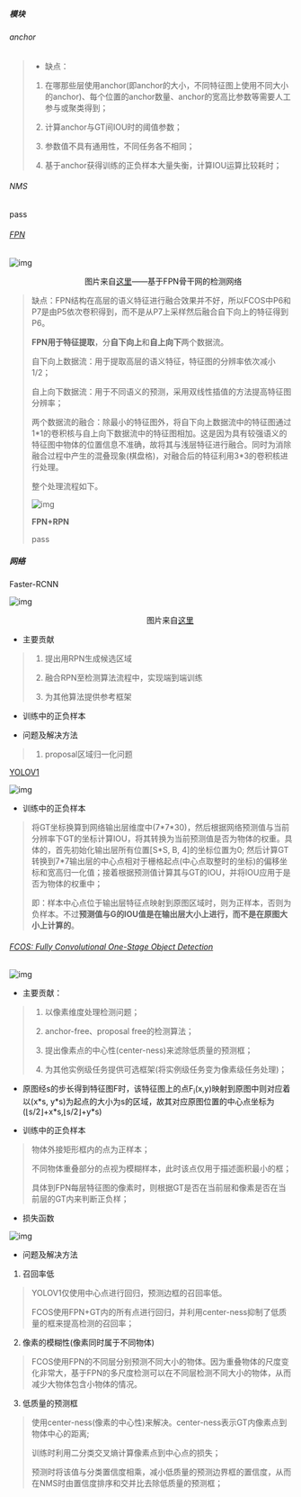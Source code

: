##### 模块

###### anchor

> - 缺点：
> 1. 在哪那些层使用anchor(即anchor的大小，不同特征图上使用不同大小的anchor)、每个位置的anchor数量、anchor的宽高比参数等需要人工参与或聚类得到；
> 
> 2. 计算anchor与GT间IOU时的阈值参数；
> 
> 3. 参数值不具有通用性，不同任务各不相同；
> 
> 4. 基于anchor获得训练的正负样本大量失衡，计算IOU运算比较耗时；

###### NMS

pass

###### [FPN](https://medium.com/@jonathan_hui/understanding-feature-pyramid-networks-for-object-detection-fpn-45b227b9106c)

![img](../img/Model_FPN.png)

                                  图片来自[这里](https://medium.com/@jonathan_hui/understanding-feature-pyramid-networks-for-object-detection-fpn-45b227b9106c)——基于FPN骨干网的检测网络

> 缺点：FPN结构在高层的语义特征进行融合效果并不好，所以FCOS中P6和P7是由P5依次卷积得到，而不是从P7上采样然后融合自下向上的特征得到P6。
> 
> **FPN用于特征提取**，分**自下向上**和**自上向下**两个数据流。
> 
> 自下向上数据流：用于提取高层的语义特征，特征图的分辨率依次减小1/2；
> 
> 自上向下数据流：用于不同语义的预测，采用双线性插值的方法提高特征图分辨率；
> 
> 两个数据流的融合：除最小的特征图外，将自下向上数据流中的特征图通过1\*1的卷积核与自上向下数据流中的特征图相加。这是因为具有较强语义的特征图中物体的位置信息不准确，故将其与浅层特征进行融合。同时为消除融合过程中产生的混叠现象(棋盘格)，对融合后的特征利用3\*3的卷积核进行处理。
> 
> 整个处理流程如下。
> 
>  ![ img](../img/Pipline_FPN.png)
> 
> **FPN+RPN**
> 
> pass

##### 网络

Faster-RCNN

![img](../img/Pipline_Faster-Rcnn.png)

                                                              图片来自[这里](https://medium.com/@jonathan_hui/understanding-feature-pyramid-networks-for-object-detection-fpn-45b227b9106c)

- 主要贡献

> 1. 提出用RPN生成候选区域
> 
> 2. 融合RPN至检测算法流程中，实现端到端训练
> 
> 3. 为其他算法提供参考框架

- 训练中的正负样本

- 问题及解决方法

> 1. proposal区域归一化问题

[YOLOV1](https://docs.google.com/presentation/d/1aeRvtKG21KHdD5lg6Hgyhx5rPq_ZOsGjG5rJ1HP7BbA/pub?start=false&loop=false&delayms=3000&slide=id.p)

![img](../img/Det_yolov1_box.png)

- 训练中的正负样本

> 将GT坐标换算到网络输出层维度中(7\*7\*30)，然后根据网络预测值与当前分辨率下GT的坐标计算IOU，将其转换为当前预测值是否为物体的权重。具体的，首先初始化输出层所有位置[S\*S, B, 4]的坐标位置为0; 然后计算GT转换到7\*7输出层的中心点相对于栅格起点(中心点取整时的坐标)的偏移坐标和宽高归一化值；接着根据预测值计算其与GT的IOU，并将IOU应用于是否为物体的权重中；
> 
> 即：样本中心点位于输出层特征点映射到原图区域时，则为正样本，否则为负样本。不过**预测值与G的IOU值是在输出层大小上进行，而不是在原图大小上计算的**。

###### [FCOS: Fully Convolutional One-Stage Object Detection](https://zhuanlan.zhihu.com/p/62869137)

![img](../img/Pipline_FCOS.jpg)

- 主要贡献：

> 1. 以像素维度处理检测问题；
> 
> 2. anchor-free、proposal free的检测算法；
> 
> 3. 提出像素点的中心性(center-ness)来滤除低质量的预测框；
> 
> 4. 为其他实例级任务提供可选框架(将实例级任务变为像素级任务处理)；

- 原图经s的步长得到特征图F时，该特征图上的点F<sub>i</sub>(x,y)映射到原图中则对应着以(x\*s, y\*s)为起点的大小为s的区域，故其对应原图位置的中心点坐标为(⌊s/2⌋+x\*s,⌊s/2⌋+y\*s)

- 训练中的正负样本

> 物体外接矩形框内的点为正样本；
> 
> 不同物体重叠部分的点视为模糊样本，此时该点仅用于描述面积最小的框；
> 
> 具体到FPN每层特征图的像素时，则根据GT是否在当前层和像素是否在当前层的GT内来判断正负样；

- 损失函数

![img](../img/Loss_FCOS.png)

- 问题及解决方法
1. 召回率低

> YOLOV1仅使用中心点进行回归，预测边框的召回率低。
> 
> FCOS使用FPN+GT内的所有点进行回归，并利用center-ness抑制了低质量的框来提高检测的召回率；

2. 像素的模糊性(像素同时属于不同物体)

> FCOS使用FPN的不同层分别预测不同大小的物体。因为重叠物体的尺度变化非常大，基于FPN的多尺度检测可以在不同层检测不同大小的物体，从而减少大物体包含小物体的情况。

3. 低质量的预测框

> 使用center-ness(像素的中心性)来解决。center-ness表示GT内像素点到物体中心的距离;
> 
> 训练时利用二分类交叉熵计算像素点到中心点的损失；
> 
> 预测时将该值与分类置信度相乘，减小低质量的预测边界框的置信度，从而在NMS时由置信度排序和交并比去除低质量的预测框；
